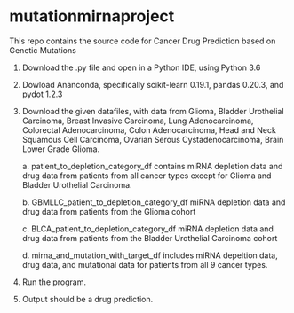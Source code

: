 # mutationmirnaproject
This repo contains the source code for Cancer Drug Prediction based on Genetic Mutations

1. Download the .py file and open in a Python IDE, using Python 3.6
2. Dowload Ananconda, specifically scikit-learn 0.19.1, pandas 0.20.3, and pydot 1.2.3
3. Download the given datafiles, with data from Glioma, Bladder Urothelial Carcinoma, Breast Invasive Carcinoma, Lung Adenocarcinoma, Colorectal Adenocarcinoma, Colon Adenocarcinoma, Head and Neck Squamous Cell Carcinoma, Ovarian Serous Cystadenocarcinoma, Brain Lower Grade Glioma.

    a. patient_to_depletion_category_df contains miRNA depletion data and drug data from patients from all cancer types except for Glioma and Bladder Urothelial Carcinoma.
   
   b. GBMLLC_patient_to_depletion_category_df miRNA depletion data and drug data from patients from the Glioma cohort
   
   c. BLCA_patient_to_depletion_category_df miRNA depletion data and drug data from patients from the Bladder Urothelial Carcinoma cohort
   
   d. mirna_and_mutation_with_target_df includes miRNA depeltion data, drug data, and mutational data for patients from all 9 cancer types.
    
4. Run the program.
5. Output should be a drug prediction.
